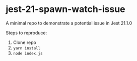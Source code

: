 # jest-21-spawn-watch-issue
A minimal repo to demonstrate a potential issue in Jest 21.1.0

Steps to reproduce:
1. Clone repo
2. `yarn install`
3. `node index.js`